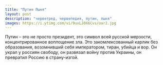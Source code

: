 ```yaml
---
title: "Путин Пыня"
layout: post
description: "черветред, червепедия, путин, пыня"
images: https://i.ytimg.com/vi/9uxLJ0X6Cvs/oar2.jpg
---
```


Путин – это не просто президент, это символ всей русской мерзости, концентрированное воплощение зла. Это закомлексованный карлик без образования, возомнивший себя императором, тиран, убийца и вор. Он украл у россиян свободу, он развязал войну против Украины, он превратил Россию в страну-изгой.
